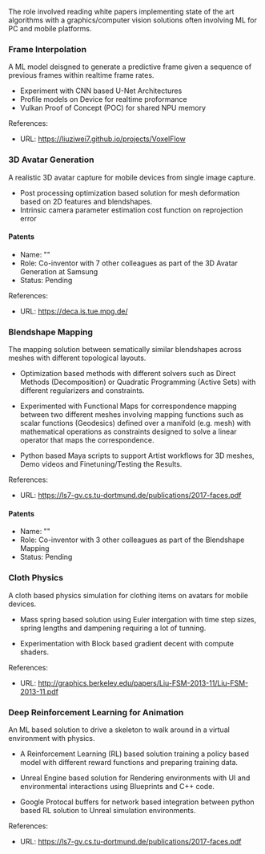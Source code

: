 <!-- markdownlint-disable MD041 -->

The role involved reading white papers implementing state of the art algorithms with a graphics/computer vision solutions often involving ML for PC and mobile platforms.

### Frame Interpolation

A ML model deisgned to generate a predictive frame given a sequence of previous frames within realtime frame rates.

* Experiment with CNN based U-Net Architectures
* Profile models on Device for realtime proformance
* Vulkan Proof of Concept (POC) for shared NPU memory

References:

* URL: https://liuziwei7.github.io/projects/VoxelFlow

### 3D Avatar Generation

A realistic 3D avatar capture for mobile devices from single image capture.

* Post processing optimization based solution for mesh deformation based on 2D features and blendshapes.
* Intrinsic camera parameter estimation cost function on reprojection error

#### Patents

* Name: ""
* Role: Co-inventor with 7 other colleagues as part of the 3D Avatar Generation at Samsung
* Status: Pending

References:

* URL: https://deca.is.tue.mpg.de/

### Blendshape Mapping

The mapping solution between sematically similar blendshapes across meshes with different topological layouts.

* Optimization based methods with different solvers such as Direct Methods (Decomposition) or Quadratic Programming (Active Sets) with different regularizers and constraints. 

* Experimented with Functional Maps for correspondence mapping between two different meshes involving mapping functions such as scalar functions (Geodesics) defined over a manifold (e.g. mesh) with mathematical operations as constraints designed to solve a linear operator that maps the correspondence.

* Python based Maya scripts to support Artist workflows for 3D meshes, Demo videos and Finetuning/Testing the Results.

References:

* URL: https://ls7-gv.cs.tu-dortmund.de/publications/2017-faces.pdf

#### Patents

* Name: ""
* Role: Co-inventor with 3 other colleagues as part of the Blendshape Mapping
* Status: Pending

### Cloth Physics

A cloth based physics simulation for clothing items on avatars for mobile devices.

* Mass spring based solution using Euler intergation with time step sizes, spring lengths and dampening requiring a lot of tunning.

* Experimentation with Block based gradient decent with compute shaders.

References:

* URL: http://graphics.berkeley.edu/papers/Liu-FSM-2013-11/Liu-FSM-2013-11.pdf

### Deep Reinforcement Learning for Animation

An ML based solution to drive a skeleton to walk around in a virtual environment with physics.

* A Reinforcement Learning (RL) based solution training a policy based model with different reward functions and preparing training data.

* Unreal Engine based solution for Rendering environments with UI and environmental interactions using Blueprints and C++ code.

* Google Protocal buffers for network based integration between python based RL solution to Unreal simulation environments.

References:

* URL: https://ls7-gv.cs.tu-dortmund.de/publications/2017-faces.pdf

<!-- markdownlint-disable MD041 -->